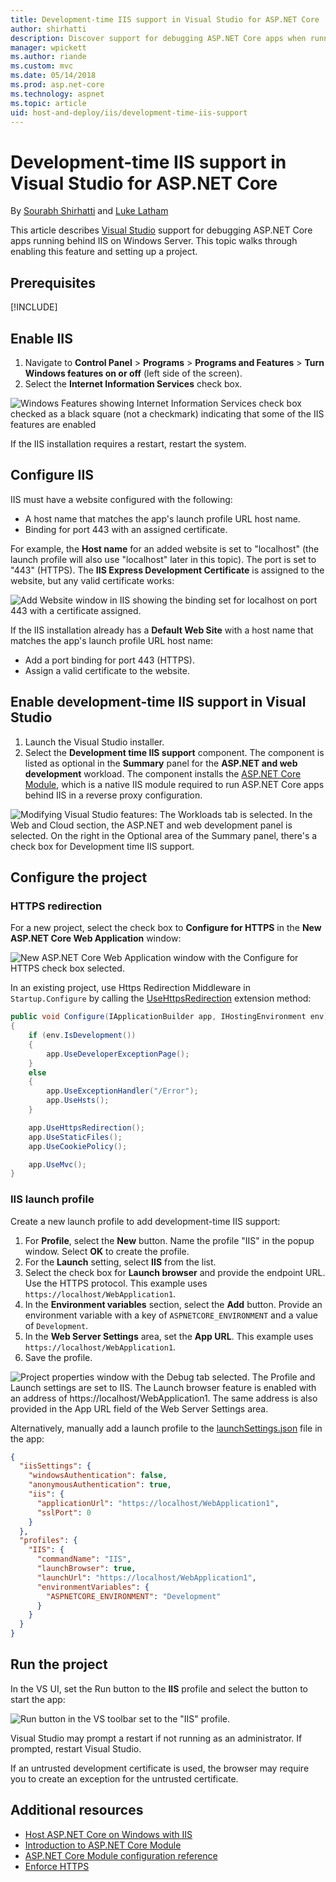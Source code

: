 ```yaml
---
title: Development-time IIS support in Visual Studio for ASP.NET Core
author: shirhatti
description: Discover support for debugging ASP.NET Core apps when running behind IIS on Windows Server.
manager: wpickett
ms.author: riande
ms.custom: mvc
ms.date: 05/14/2018
ms.prod: asp.net-core
ms.technology: aspnet
ms.topic: article
uid: host-and-deploy/iis/development-time-iis-support
---
```

# Development-time IIS support in Visual Studio for ASP.NET Core

By [Sourabh Shirhatti](https://twitter.com/sshirhatti) and [Luke Latham](https://github.com/guardrex)

This article describes [Visual Studio](https://www.visualstudio.com/vs/) support for debugging ASP.NET Core apps running behind IIS on Windows Server. This topic walks through enabling this feature and setting up a project.

## Prerequisites

[!INCLUDE[](~/includes/net-core-prereqs-windows.md)]

## Enable IIS

1. Navigate to **Control Panel** > **Programs** > **Programs and Features** > **Turn Windows features on or off** (left side of the screen).
1. Select the **Internet Information Services** check box.

![Windows Features showing Internet Information Services check box checked as a black square (not a checkmark) indicating that some of the IIS features are enabled](development-time-iis-support/_static/enable_iis.png)

If the IIS installation requires a restart, restart the system.

## Configure IIS

IIS must have a website configured with the following:

* A host name that matches the app's launch profile URL host name.
* Binding for port 443 with an assigned certificate.

For example, the **Host name** for an added website is set to "localhost" (the launch profile will also use "localhost" later in this topic). The port is set to "443" (HTTPS). The **IIS Express Development Certificate** is assigned to the website, but any valid certificate works:

![Add Website window in IIS showing the binding set for localhost on port 443 with a certificate assigned.](development-time-iis-support/_static/add-website-window.png)

If the IIS installation already has a **Default Web Site** with a host name that matches the app's launch profile URL host name:

* Add a port binding for port 443 (HTTPS).
* Assign a valid certificate to the website.

## Enable development-time IIS support in Visual Studio

1. Launch the Visual Studio installer.
1. Select the **Development time IIS support** component. The component is listed as optional in the **Summary** panel for the **ASP.NET and web development** workload. The component installs the [ASP.NET Core Module](xref:fundamentals/servers/aspnet-core-module), which is a native IIS module required to run ASP.NET Core apps behind IIS in a reverse proxy configuration.

![Modifying Visual Studio features: The Workloads tab is selected. In the Web and Cloud section, the ASP.NET and web development panel is selected. On the right in the Optional area of the Summary panel, there's a check box for Development time IIS support.](development-time-iis-support/_static/development_time_support.png)

## Configure the project

### HTTPS redirection

For a new project, select the check box to **Configure for HTTPS** in the **New ASP.NET Core Web Application** window:

![New ASP.NET Core Web Application window with the Configure for HTTPS check box selected.](development-time-iis-support/_static/new-app.png)

In an existing project, use Https Redirection Middleware in `Startup.Configure` by calling the [UseHttpsRedirection](/dotnet/api/microsoft.aspnetcore.builder.httpspolicybuilderextensions.usehttpsredirection) extension method:

```csharp
public void Configure(IApplicationBuilder app, IHostingEnvironment env)
{
    if (env.IsDevelopment())
    {
        app.UseDeveloperExceptionPage();
    }
    else
    {
        app.UseExceptionHandler("/Error");
        app.UseHsts();
    }

    app.UseHttpsRedirection();
    app.UseStaticFiles();
    app.UseCookiePolicy();

    app.UseMvc();
}
```

### IIS launch profile

Create a new launch profile to add development-time IIS support:

1. For **Profile**, select the **New** button. Name the profile "IIS" in the popup window. Select **OK** to create the profile.
1. For the **Launch** setting, select **IIS** from the list.
1. Select the check box for **Launch browser** and provide the endpoint URL. Use the HTTPS protocol. This example uses `https://localhost/WebApplication1`.
1. In the **Environment variables** section, select the **Add** button. Provide an environment variable with a key of `ASPNETCORE_ENVIRONMENT` and a value of `Development`.
1. In the **Web Server Settings** area, set the **App URL**. This example uses `https://localhost/WebApplication1`.
1. Save the profile.

![Project properties window with the Debug tab selected. The Profile and Launch settings are set to IIS. The Launch browser feature is enabled with an address of https://localhost/WebApplication1. The same address is also provided in the App URL field of the Web Server Settings area.](development-time-iis-support/_static/project_properties.png)

Alternatively, manually add a launch profile to the [launchSettings.json](http://json.schemastore.org/launchsettings) file in the app:

```json
{
  "iisSettings": {
    "windowsAuthentication": false,
    "anonymousAuthentication": true,
    "iis": {
      "applicationUrl": "https://localhost/WebApplication1",
      "sslPort": 0
    }
  },
  "profiles": {
    "IIS": {
      "commandName": "IIS",
      "launchBrowser": true,
      "launchUrl": "https://localhost/WebApplication1",
      "environmentVariables": {
        "ASPNETCORE_ENVIRONMENT": "Development"
      }
    }
  }
}
```

## Run the project

In the VS UI, set the Run button to the **IIS** profile and select the button to start the app:

![Run button in the VS toolbar set to the "IIS" profile.](development-time-iis-support/_static/toolbar.png)

Visual Studio may prompt a restart if not running as an administrator. If prompted, restart Visual Studio.

If an untrusted development certificate is used, the browser may require you to create an exception for the untrusted certificate.

## Additional resources

* [Host ASP.NET Core on Windows with IIS](xref:host-and-deploy/iis/index)
* [Introduction to ASP.NET Core Module](xref:fundamentals/servers/aspnet-core-module)
* [ASP.NET Core Module configuration reference](xref:host-and-deploy/aspnet-core-module)
* [Enforce HTTPS](xref:security/enforcing-ssl)
